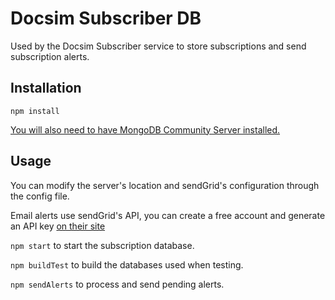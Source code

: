 # Docsim Subscriber DB

Used by the Docsim Subscriber service to store subscriptions and send subscription alerts.

## Installation

```
npm install
```

[You will also need to have MongoDB Community Server installed.](https://www.mongodb.com/download-center/community)

## Usage

You can modify the server's location and sendGrid's configuration through the config file.

Email alerts use sendGrid's API, you can create a free account and generate an API key [on their site](https://app.sendgrid.com/)

```npm start``` to start the subscription database.

```npm buildTest``` to build the databases used when testing.

```npm sendAlerts``` to process and send pending alerts.
